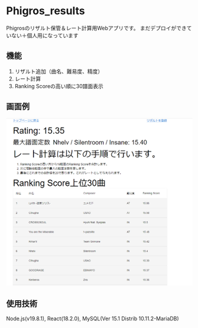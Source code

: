 # Phigros_results
Phigrosのリザルト保管＆レート計算用Webアプリです。
まだデプロイができていない＋個人用になっています

## 機能
1. リザルト追加（曲名、難易度、精度）
2. レート計算
3. Ranking Scoreの高い順に30譜面表示


## 画面例
![画面](./phigros_app.png)

## 使用技術
Node.js(v19.8.1), React(18.2.0), MySQL(Ver 15.1 Distrib 10.11.2-MariaDB)
